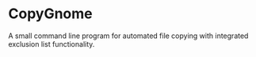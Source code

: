 # CopyGnome
A small command line program for automated file copying with integrated exclusion list functionality.

